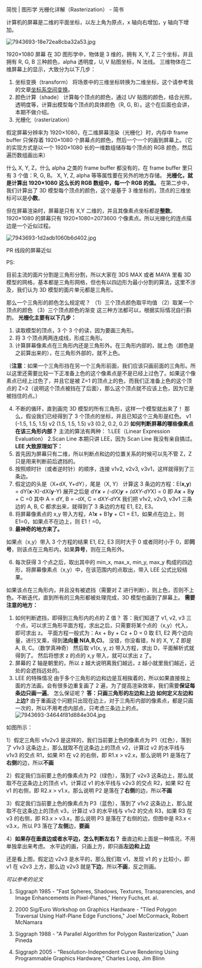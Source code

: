 简悦 | 图形学 光栅化详解（Rasterization） - 简书

计算机的屏幕是二维的平面坐标，以左上角为原点，x 轴向右增加，y 轴向下增加。

![7943693-18e72ea8cba32a53.jpg](https://gitee.com/hjb2722404/tuchuang/raw/master/img/20201231115416.jpg)

1920×1080 屏幕
在 3D 图形学中，物体是 3 维的，拥有 X, Y, Z 三个坐标，并且拥有 R, G, B 三种颜色，alpha 透明度，U, V 贴图坐标，N 法线。
三维物体在二维屏幕上的显示，大致分为以下几步：
1. 坐标变换（transform）
将场景中的三维坐标转换为二维坐标，这个请参考我的文章[坐标系空间变换](https://www.jianshu.com/p/09095090c07f)。
2. 颜色计算（shade）
计算每个顶点的颜色，通过 UV 贴图的颜色，结合光照，透明度等，计算出模型每个顶点的具体颜色（R, G, B）。这个在后面也会讲，本期不做介绍。
3. 光栅化（rasterization）

假定屏幕分辨率为 1920×1080，在二维屏幕渲染（光栅化）时，内存中 frame buffer 只保存着 1920×1080 个屏幕点的颜色，然后一个一个的画到屏幕上。（它的实现方式是以一个 1920×1080 长的一维数组储存每个顶点的 RGB 颜色，然后遍历数组画出来）

什么 X, Y, Z，什么 alpha 之类的 frame buffer 都没有的，在 frame buffer 里只有 3 个值：R, G, B。
X, Y, Z, alpha 等等属性要在另外的地方存储。
**光栅化，就是计算出 1920×1080 这么长的 RGB 数组中，每一个 RGB 的值。**
在第二步中，我们计算出了 3D 模型每个顶点的颜色，这个是基于 3 维坐标的，顶点的三维坐标可以是**小数**。

但在屏幕渲染时，屏幕是只有 X,Y 二维的，并且其像素点坐标都是**整数**。1920×1080 的屏幕只有 1920×1080=2073600 个像素点。所以光栅化的连点描边是一个近似过程。

![7943693-1d2adb1060b6d402.jpg](https://gitee.com/hjb2722404/tuchuang/raw/master/img/20201231115421.jpg)

PR 线段的屏幕近似

PS:

目前主流的面片分割是三角形分割，所以大家在 3DS MAX 或者 MAYA 里看 3D 模型的网格，基本都是三角形网格，但也有以四边形为最小分割的算法，这里不涉及，我们认为 3D 模型的面片单元都是三角形。

那么一个三角形的颜色怎么规定呢？
（1）三个顶点颜色取平均值
（2）取某一个顶点的颜色
（3）三个顶点颜色的渐变
这三种方法都可以，根据实际情况自行斟酌。
**光栅化主要有以下几步：**
1. 读取模型的顶点，3 个 3 个的读，因为要画三角形。
2. 将 3 个顶点两两连成线，形成三角形。
3. 计算屏幕像素点在三角形内还是三角形外。在三角形内部的，就上色（颜色是之前算出来的），在三角形外部的，就不上色。

（**注意**：如果一个三角形挡在另一个三角形前面，我们应该只画前面的三角形。所以这里还需要比较一下正准备上色的这个像素点是不是已经上过色了。如果这个像素点已经上过色了，并且它是被 Z=1 的顶点上的色，而我们正准备上色的这个顶点的 Z=2（说明这个顶点被挡在了后面），那么这个顶点就不应该上色，因为它是被挡住的点。）

4. 不断的循环，直到画完 3D 模型的所有三角形，这样一个模型就出来了！
那么，假设我们已经得到了 3 个顶点的坐标，并且已知这个三角形是红色。
v1 (-1.5, 1.5, 1.5)
v2 (1.5, 1.5, 1.5)
v3 (0.2, 0.2, 0.2)
**如何判断屏幕的哪些像素点在该三角形内部？**
主流的算法有两种：
1.LEE（Linear Expression Evaluation）
2.Scan Line
本期只讲 LEE，因为 Scan Line 我没有亲自搞过。
**LEE 大致原理如下：**
1. 首先因为屏幕只有二维，所以判断点和边的位置关系的时候可以先不管 Z，Z 只是用来判断前后遮挡的。
2. 按照顺时针（或者逆时针）的顺序，连接 v1v2, v2v3, v3v1，这样就得到了三条边。
3. 假定边的头是（X+dX, Y+dY），尾是（X, Y）
计算这 3 条边的方程：E(**x,y**) = dY(**x**-X)-dX(**y**-Y)
展开之后是 dY***x** + (-dX)***y** + (dX*Y-dY*X) = 0
即 A**x** + B**y** + C =0
其中 A = dY, B = -dX, C = dX*Y-dY*X
我们把 v1v2, v2v3, v3v1 三条边的 A, B, C 都求出来，就得到了 3 条边的方程 E1, E2, E3。
4. 将屏幕像素点的 x,y 带入方程，A1**x** + B1**y** + C1 = E1，如果点在边上，则 E1=0，如果点不在边上，则 E1！=0。
5. **最神奇的地方来了。**

如果点（x,y）带入 3 个方程的结果 E1, E2, E3 同时大于 0 或者同时小于 0，即**同号**，则该点在三角形内，如果**异号**，则在三角形外。

6. 每次获得 3 个点之后，取出其中的 min_x, max_x, min_y, max_y 构成的四边形，将屏幕像素点（x,y）中，在该范围内的点取出，带入 LEE 公式比较结果。

如果该点在三角形内，并且没有被遮挡（需要对 Z 进行判断），则上色，否则不上色。不断迭代，直到所有的三角形都被处理完成，3D 模型也画到了屏幕上。
**需要注意的地方：**
1. 如何判断遮挡，即得到三角形内的点的 Z 值？
答：我们知道了 v1, v2, v3 三个点，可以求三角形平面方程，求出之后，只需要将某个点的（x,y）代入，即可求出 z。
平面方程一般式为：Ax + By + Cz + D = 0
取 E1, E2 两个边向量，进行叉乘，得到**法向量 N(A,B,C)**。
没错，你没看错，N 的 X, Y, Z 即是 A, B, C。（数学真神奇）
然后取 v1(x, y, z) 带入方程，求出 D，平面解析式就得到了。
然后将想求 z 的点的 x,y 带入，就可以求出 z 了。
2. 屏幕的 Z 轴是朝里的，所以 z 越大说明离我们越远，z 越小就里我们越近，近处的会遮挡远处的。
3. LEE 的特殊情况
由于多个三角形的边和边是互相挨着的，所以如果直接按上面的方法画，会有很多边重复画了 2 遍，为了提高渲染效率，我们需要**保证每条边只画一遍**。
怎么保证呢？
**答：只画三角形的左边和上边**
**如何定义左边和上边?**
由于重画这个问题只出现在边上，对于三角形内部的像素点，都是只画一次的，所以不用考虑内部点，只考虑三条边上的点。
![7943693-34644f81d884e304.jpg](https://gitee.com/hjb2722404/tuchuang/raw/master/img/20201231115426.jpg)

如图所示：

1）假定三角形 v1v2v3 是这样的，我们当前要上色的像素点为 P1（红色），落到了 v1v3 这条边上，那么就取不在这条边上的顶点 v2，计算过 v2 的水平线与 v1v3 的交点 R1，如果 R1 在 v2 的右侧，即 R1.x > v2.x，那么说明 P1 是落在了**右侧**的边，所以**不画**

2）假定我们当前要上色的像素点为 P2（绿色），落到了 v2v3 这条边上，那么就取不在这条边上的顶点 v1，计算过 v1 的水平线与 v2v3 的交点 R2，如果 R2 在 v1 的右侧，即 R2.x > v1.x，那么说明 P2 是落在了**右侧**的边，所以**不画**

3）假定我们当前要上色的像素点为 P3（蓝色），落到了 v1v2 这条边上，那么就取不在这条边上的顶点 v3，计算过 v3 的水平线与 v1v2 的交点 R3，如果 R3 在 v3 的右侧，即 R3.x > v3.x，那么说明 P3 是落在了右侧的边，但图中是 R3.x < v3.x，所以 P3 落在了**左侧**边，**要画**

4）**如果存在垂直边或者水平边，怎么判断左右？**
垂直边和上面是一种情况，不用单独拿出来考虑。
水平边的画，只画上方，即只画**左边和上边**

还是看上图，假定边 v2v3 是水平的，那么我们取 v1，发现 v1 的 y 比较小，即 v1 在 v2v3 上方，那么边 v2v3 就是**下边**，所以**不画**，反之则画。

*可以参考的论文*

1. Siggraph 1985 - "Fast Spheres, Shadows, Textures, Transparencies, and Image Enhancements in Pixel-Planes," Henry Fuchs,et. al.

2. 2000 Sig/Euro Workshop on Graphics Hardware - "Tiled Polygon Traversal Using Half-Plane Edge Functions," Joel McCormack, Robert McNamara

3. Siggraph 1988 - "A Parallel Algorithm for Polygon Rasterization," Juan Pineda

4. Siggraph 2005 - “Resolution-Independent Curve Rendering Using Programmable Graphics Hardware,” Charles Loop, Jim Blinn